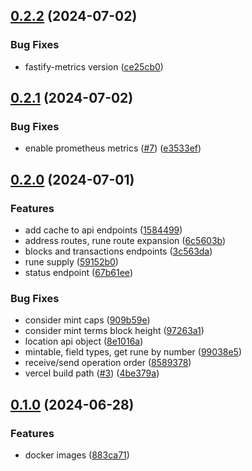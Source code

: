 ## [0.2.2](https://github.com/hirosystems/runehook/compare/v0.2.1...v0.2.2) (2024-07-02)


### Bug Fixes

* fastify-metrics version ([ce25cb0](https://github.com/hirosystems/runehook/commit/ce25cb090992439d826ffde22ec346584a9243c2))

## [0.2.1](https://github.com/hirosystems/runehook/compare/v0.2.0...v0.2.1) (2024-07-02)


### Bug Fixes

* enable prometheus metrics ([#7](https://github.com/hirosystems/runehook/issues/7)) ([e3533ef](https://github.com/hirosystems/runehook/commit/e3533efe796ef84fcc672553a515dfa418118678))

## [0.2.0](https://github.com/hirosystems/runehook/compare/v0.1.0...v0.2.0) (2024-07-01)


### Features

* add cache to api endpoints ([1584499](https://github.com/hirosystems/runehook/commit/15844994845076df957ed6846eccb4484045bfb4))
* address routes, rune route expansion ([6c5603b](https://github.com/hirosystems/runehook/commit/6c5603ba899943accf9d23a1e396cd0a378dd9d2))
* blocks and transactions endpoints ([3c563da](https://github.com/hirosystems/runehook/commit/3c563da9d18b9c989b8be079fe872211ed219709))
* rune supply ([59152b0](https://github.com/hirosystems/runehook/commit/59152b0df30b43bf213ab6df31233fbd5323dcb4))
* status endpoint ([67b61ee](https://github.com/hirosystems/runehook/commit/67b61ee99c14abff81bb9cfaa90f83ef990f6810))


### Bug Fixes

* consider mint caps ([909b59e](https://github.com/hirosystems/runehook/commit/909b59e168c5b2b70b6acc7ce22ac74f5e54b1e8))
* consider mint terms block height ([97263a1](https://github.com/hirosystems/runehook/commit/97263a116b885d3c0b63b6b2ae5e61bf8c366e46))
* location api object ([8e1016a](https://github.com/hirosystems/runehook/commit/8e1016a90262fad31e2ee213dfa67a3d0986743f))
* mintable, field types, get rune by number ([99038e5](https://github.com/hirosystems/runehook/commit/99038e5b063264a4cb1f0191f1b441e17683be2a))
* receive/send operation order ([8589378](https://github.com/hirosystems/runehook/commit/85893782065829a643ac8d1f9ae43ee70eb0426b))
* vercel build path ([#3](https://github.com/hirosystems/runehook/issues/3)) ([4be379a](https://github.com/hirosystems/runehook/commit/4be379a58f07c01b48838f49d9b2b7217483c88a))

## [0.1.0](https://github.com/hirosystems/runehook/compare/v0.0.1...v0.1.0) (2024-06-28)


### Features

* docker images ([883ca71](https://github.com/hirosystems/runehook/commit/883ca71fda1d21cc9fe5a0ab3d2be20d34ea7405))

